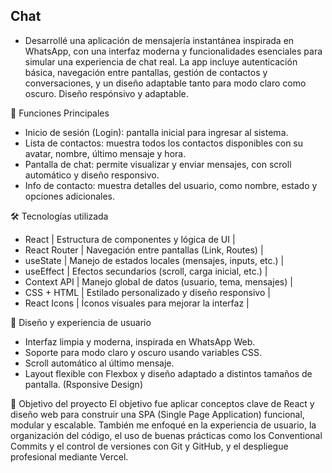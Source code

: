 ## Chat 
- Desarrollé una aplicación de mensajería instantánea inspirada en WhatsApp, con una interfaz moderna y funcionalidades esenciales para simular una experiencia de chat real. La app incluye autenticación básica, navegación entre pantallas, gestión de contactos y conversaciones, y un diseño adaptable tanto para modo claro como oscuro. Diseño respónsivo y adaptable.


🧩 Funciones Principales
- Inicio de sesión (Login): pantalla inicial para ingresar al sistema.
- Lista de contactos: muestra todos los contactos disponibles con su avatar, nombre, último mensaje y hora.
- Pantalla de chat: permite visualizar y enviar mensajes, con scroll automático y diseño responsivo.
- Info de contacto: muestra detalles del usuario, como nombre, estado y opciones adicionales.

🛠️ Tecnologías utilizada
- React | Estructura de componentes y lógica de UI | 
- React Router | Navegación entre pantallas (Link, Routes) | 
- useState | Manejo de estados locales (mensajes, inputs, etc.) | 
- useEffect | Efectos secundarios (scroll, carga inicial, etc.) | 
- Context API | Manejo global de datos (usuario, tema, mensajes) | 
- CSS + HTML | Estilado personalizado y diseño responsivo | 
- React Icons | Íconos visuales para mejorar la interfaz | 

🎨 Diseño y experiencia de usuario
- Interfaz limpia y moderna, inspirada en WhatsApp Web.
- Soporte para modo claro y oscuro usando variables CSS.
- Scroll automático al último mensaje.
- Layout flexible con Flexbox y diseño adaptado a distintos tamaños de pantalla. (Rsponsive Design)

🚀 Objetivo del proyecto
El objetivo fue aplicar conceptos clave de React y diseño web para construir una SPA (Single Page Application) funcional, modular y escalable. También me enfoqué en la experiencia de usuario, la organización del código, el uso de buenas prácticas como los Conventional Commits y el control de versiones con Git y GitHub, y el despliegue profesional mediante Vercel.


